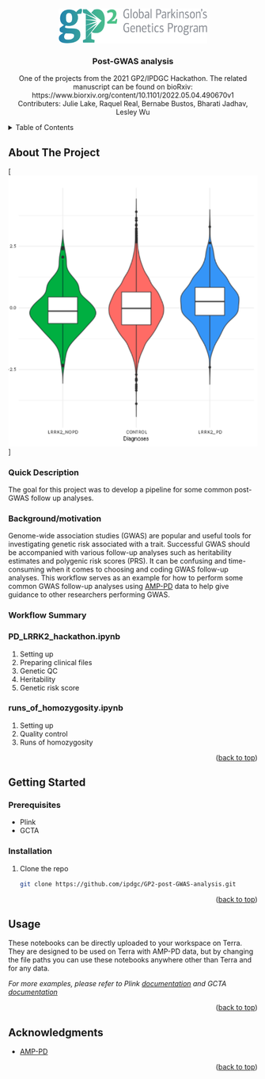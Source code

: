 <!-- PROJECT LOGO -->
<br />
<div align="center">
  <a href="https://github.com/github_username/repo_name">
    <img src="images/GP2_logo.png" alt="Logo" width="300" height="70">
  </a>

<h3 align="center">Post-GWAS analysis</h3>

  <p align="center">
    One of the projects from the 2021 GP2/IPDGC Hackathon. The related manuscript can be found on bioRxiv: https://www.biorxiv.org/content/10.1101/2022.05.04.490670v1
    <br />
    Contributers: Julie Lake, Raquel Real, Bernabe Bustos, Bharati Jadhav, Lesley Wu
    <br />
  </p>
</div>


<!-- TABLE OF CONTENTS -->
<details>
  <summary>Table of Contents</summary>
  <ol>
    <li>
      <a href="#about-the-project">About The Project</a>
      <ul>
        <li><a href="#quick-description">Quick Description</a></li>
        <li><a href="#background/motivation">Background/motivation</a></li>
        <li><a href="#workflow-summary">Workflow Summary</a></li>
      </ul>
    </li>
    <li>
      <a href="#getting-started">Getting Started</a>
      <ul>
        <li><a href="#prerequisites">Prerequisites</a></li>
        <li><a href="#installation">Installation</a></li>
      </ul>
    </li>
    <li><a href="#usage">Usage</a></li>
    <li><a href="#acknowledgments">Acknowledgments</a></li>
  </ol>
</details>



<!-- ABOUT THE PROJECT -->
## About The Project

[![Project Screen Shot][project-screenshot]]

### Quick Description

The goal for this project was to develop a pipeline for some common post-GWAS follow up analyses.

### Background/motivation

Genome-wide association studies (GWAS) are popular and useful tools for investigating genetic risk associated with a trait. Successful GWAS should be accompanied with various follow-up analyses such as heritability estimates and polygenic risk scores (PRS). It can be confusing and time-consuming when it comes to choosing and coding GWAS follow-up analyses. This workflow serves as an example for how to perform some common GWAS follow-up analyses using [AMP-PD](https://amp-pd.org/) data to help give guidance to other researchers performing GWAS.      

### Workflow Summary

### PD_LRRK2_hackathon.ipynb
1. Setting up
2. Preparing clinical files
3. Genetic QC
4. Heritability
5. Genetic risk score 

### runs_of_homozygosity.ipynb
1. Setting up
2. Quality control
3. Runs of homozygosity

<p align="right">(<a href="#readme-top">back to top</a>)</p>

<!-- GETTING STARTED -->
## Getting Started

### Prerequisites

* Plink
* GCTA

### Installation

1. Clone the repo
   ```sh
   git clone https://github.com/ipdgc/GP2-post-GWAS-analysis.git
   ```

<p align="right">(<a href="#readme-top">back to top</a>)</p>



<!-- USAGE EXAMPLES -->
## Usage

These notebooks can be directly uploaded to your workspace on Terra. They are designed to be used on Terra with AMP-PD data, but by changing the file paths you can use these notebooks anywhere other than Terra and for any data.

_For more examples, please refer to Plink [documentation](https://www.cog-genomics.org/plink/) and GCTA [documentation](https://yanglab.westlake.edu.cn/software/gcta/#Overview)_

<p align="right">(<a href="#readme-top">back to top</a>)</p>


<!-- ACKNOWLEDGMENTS -->
## Acknowledgments

* [AMP-PD](https://amp-pd.org/)

<p align="right">(<a href="#readme-top">back to top</a>)</p>


<!-- MARKDOWN LINKS & IMAGES -->
<!-- https://www.markdownguide.org/basic-syntax/#reference-style-links -->
[project-screenshot]: images/project_screenshot.png

